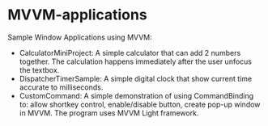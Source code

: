 # MVVM-applications
Sample Window Applications using MVVM:

- CalculatorMiniProject: A simple calculator that can add 2 numbers together. The calculation happens immediately after the user unfocus the textbox.
- DispatcherTimerSample: A simple digital clock that show current time accurate to milliseconds.
- CustomCommand: A simple demonstration of using CommandBinding to: allow shortkey control, enable/disable button, create pop-up window in MVVM. The program uses MVVM Light framework.
